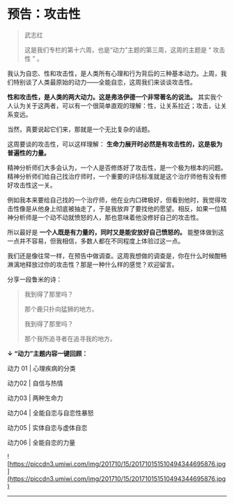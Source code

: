 # 预告：攻击性

> 武志红
> 
> 这是我们专栏的第十六周，也是“动力”主题的第三周，这周的主题是 “ 攻击性 ” 。

我认为自恋、性和攻击性，是人类所有心理和行为背后的三种基本动力。上周，我们特别谈了人类最原始的动力——全能自恋，这周我们来谈谈攻击性。

 **性和攻击性，是人类的两大动力。这是弗洛伊德一个非常著名的说法。** 其实我个人认为关于这两者，可以有一个很简单直观的理解：性，让关系拉近；攻击，让关系变远。

当然，真要说起它们来，那就是一个无比复杂的话题。

这周要谈的攻击性，可以这样理解： **生命力展开时必然是有攻击性的，这是极为普遍性的力量。**

精神分析师们大多会认为，一个人是否修炼好了攻击性，是一个极为根本的问题。精神分析师们给自己找治疗师时，一个重要的评估标准就是这个治疗师他有没有修好攻击性这一关。

例如我本来要给自己找的一个治疗师，他在业内口碑极好，但看到他时，我觉得攻击性像是从他身上彻底被抽走了，于是我放弃了要找他的愿望。相反，如果一位精神分析师是一个动不动就愤怒的人，那也意味着他没修好自己的攻击性。

所以最好是 **一个人既是有力量的，同时又是能安放好自己愤怒的。** 能整体做到这一点并不容易，但我相信，多数人都在不同程度上体验过这一点。

我们还是像往常一样，在预告中做调查。这周我想做的调查是，你在什么时候酣畅淋漓地释放过你的攻击性？那是一种什么样的感觉？欢迎留言。

分享一段鲁米的诗：

> 我到得了那里吗？
> 
> 那个鹿只扑向猛狮的地方。
> 
> 我到得了那里吗？
> 
> 那个我所追寻者在追寻我的地方。

 **↓ “动力”主题内容一键回顾：**

动力 01 | 心理疾病的分类

动力02 | 自信与热情

动力03 | 两种生命力

动力04 | 全能自恋与自恋性暴怒

动力05 | 实体自恋与虚体自恋

动力06 | 全能自恋的力量

![https://piccdn3.umiwi.com/img/201710/15/201710151510494344695876.jpg](https://piccdn3.umiwi.com/img/201710/15/201710151510494344695876.jpg)

---
